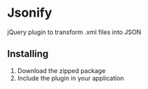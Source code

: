 Jsonify
=======

jQuery plugin to transform .xml files into JSON

Installing
----------

1. Download the zipped package
2. Include the plugin in your application
  <script src="jquery.Jsonify.js"></script>

